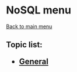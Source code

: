 <H1>NoSQL menu</h1>

[Back to main menu](../../README.md)

<h2>

Topic list:
* [General](education/General.md)

</h2>
